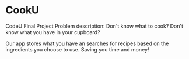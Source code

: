 # CookU
CodeU Final Project 
Problem description: Don't know what to cook? Don't know what you have in your cupboard? 

Our app stores what you have an searches for recipes based on the ingredients you choose to use. Saving you time and money!
